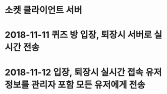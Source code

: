 # 소켓 클라이언트 서버
# 2018-11-11 퀴즈 방 입장, 퇴장시 서버로 실시간 전송
# 2018-11-12 입장, 퇴장시 실시간 접속 유저 정보를 관리자 포함 모든 유저에게 전송
